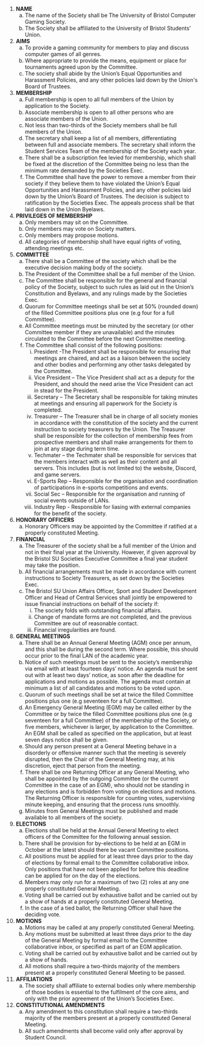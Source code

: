 <ol type='1'><li><b>NAME</b>
  <ol type='a'>
    <li>The name of the Society shall be The University of Bristol Computer Gaming Society.</li>
    <li>The Society shall be affiliated to the University of Bristol Students' Union.</li>
  </ol>
</li>
<li><b>AIMS</b>
  <ol type='a'>
    <li>To provide a gaming community for members to play and discuss computer games of all genres.</li>
    <li>Where appropriate to provide the means, equipment or place for tournaments agreed upon by the Committee.</li>
    <li>The society shall abide by the Union’s Equal Opportunities and Harassment Policies, and any other policies laid down by the Union's Board of Trustees.</li>
  </ol>
</li>
<li><b>MEMBERSHIP</b>
  <ol type='a'>
    <li>Full membership is open to all full members of the Union by application to the Society.</li>
    <li>Associate membership is open to all other persons who are associate members of the Union.</li>
    <li>Not less than two-thirds of the Society members shall be full members of the Union.</li>
    <li>The secretary shall keep a list of all members, differentiating between full and associate members. The secretary shall inform the Student Services Team of the membership of the Society each year.</li>
    <li>There shall be a subscription fee levied for membership, which shall be fixed at the discretion of the Committee being no less than the minimum rate demanded by the Societies Exec.</li>
    <li>The Committee shall have the power to remove a member from their society if they believe them to have violated the Union’s Equal Opportunities and Harassment Policies, and any other policies laid down by the Union’s Board of Trustees. The decision is subject to ratification by the Societies Exec. The appeals process shall be that laid down in the Union Byelaws.</li>
  </ol>
</li>
<li><b>PRIVILEGES OF MEMBERSHIP</b>
  <ol type='a'>
    <li>Only members may sit on the Committee.</li>
    <li>Only members may vote on Society matters.</li>
    <li>Only members may propose motions.</li>
    <li>All categories of membership shall have equal rights of voting, attending meetings etc.</li>
  </ol>
</li>
<li><b>COMMITTEE</b>
  <ol type='a'>
    <li>There shall be a Committee of the society which shall be the executive decision making body of the society.</li>
    <li>The President of the Committee shall be a full member of the Union.</li>
    <li>The Committee shall be responsible for the general and financial policy of the Society, subject to such rules as laid out in the Union’s Constitution and Byelaws, and any rulings made by the Societies Exec.</li>
    <li>Quorum for Committee meetings shall be set at 50% (rounded down) of the filled Committee positions plus one (e.g four for a full Committee).</li>
    <li>All Committee meetings must be minuted by the secretary (or other Committee member if they are unavailable) and the minutes circulated to the Committee before the next Committee meeting.</li>
    <li>The Committee shall consist of the following positions:
      <ol type='i'>
        <li>President -The President shall be responsible for ensuring that meetings are chaired, and act as a liaison between the society and other bodies and performing any other tasks delegated by the Committee.</li>
        <li>Vice President – The Vice President shall act as a deputy for the President, and should the need arise the Vice President can act in stead for the President.</li>
        <li>Secretary – The Secretary shall be responsible for taking minutes at meetings and ensuring all paperwork for the Society is completed.</li>
        <li>Treasurer – The Treasurer shall be in charge of all society monies in accordance with the constitution of the society and the current instruction to society treasurers by the Union. The Treasurer shall be responsible for the collection of membership fees from prospective members and shall make arrangements for them to join at any stage during term time.</li>
        <li>Techmater – the Techmater shall be responsible for services that the members interact with as well as their content and all servers. This includes (but is not limited to) the website, Discord, and game servers.</li>
        <li>E-Sports Rep – Responsible for the organisation and coordination of participations in e-sports competitions and events.</li>
        <li>Social Sec – Responsible for the organisation and running of social events outside of LANs.</li>
        <li>Industry Rep - Responsible for liasing with external companies for the benefit of the society.</li>
      </ol>
    </li>
  </ol>
</li>
<li><b>HONORARY OFFICERS</b>
  <ol type='a'>
    <li>Honorary Officers may be appointed by the Committee if ratified at a properly constituted Meeting.</li>
  </ol>
</li>
<li><b>FINANCIAL</b>
  <ol type='a'>
    <li>The Treasurer of the society shall be a full member of the Union and not in their final year at the University. However, if given approval by the Bristol SU Societies Executive Committee a final year student may take the position.</li>
    <li>All financial arrangements must be made in accordance with current instructions to Society Treasurers, as set down by the Societies Exec.</li>
    <li>The Bristol SU Union Affairs Officer, Sport and Student Development Officer and Head of Central Services shall jointly be empowered to issue financial instructions on behalf of the society if:
      <ol type='i'>
        <li>The society folds with outstanding financial affairs.</li>
        <li>Change of mandate forms are not completed, and the previous Committee are out of reasonable contact.</li>
        <li>Financial irregularities are found.</li>
      </ol>
    </li>
  </ol>
</li>
<li><b>GENERAL MEETINGS</b>
  <ol type='a'>
    <li>There shall be an Annual General Meeting (AGM) once per annum, and this shall be during the second term. Where possible, this should occur prior to the final LAN of the academic year.</li>
    <li>Notice of such meetings must be sent to the society’s membership via email with at least fourteen days’ notice.  An agenda must be sent out with at least two days’ notice, as soon after the deadline for applications and motions as possible. The agenda must contain at minimum a list of all candidates and motions to be voted upon.</li>
    <li>Quorum of such meetings shall be set at twice the filled Committee positions plus one (e.g seventeen for a full Committee).</li>
    <li>An Emergency General Meeting (EGM) may be called either by the Committee or by twice the filled Committee positions plus one (e.g seventeen for a full Committee) of the membership of the Society, or five members, whichever is larger, by application to the Committee. An EGM shall be called as specified on the application, but at least seven days notice shall be given.</li> 
    <li>Should any person present at a General Meeting behave in a disorderly or offensive manner such that the meeting is severely disrupted, then the Chair of the General Meeting may, at his discretion, eject that person from the meeting.</li>
    <li>There shall be one Returning Officer at any General Meeting, who shall be appointed by the outgoing Committee (or the current Committee in the case of an EGM), who should not be standing in any elections and is forbidden from voting on elections and motions. The Returning Officer is responsible for counting votes, supervising minute keeping, and ensuring that the process runs smoothly.</li>
    <li>Minutes from General Meetings must be published and made available to all members of the society.</li>
  </ol>
</li>
<li><b>ELECTIONS</b>
  <ol type='a'>
    <li>Elections shall be held at the Annual General Meeting to elect officers of the Committee for the following annual session.</li>
    <li>There shall be provision for by-elections to be held at an EGM in October at the latest should there be vacant Committee positions.</li>
    <li>All positions must be applied for at least three days prior to the day of elections by formal email to the Committee collaborative inbox. Only positions that have not been applied for before this deadline can be applied for on the day of the elections.</li>
    <li>Members may only run for a maximum of two (2) roles at any one properly constituted General Meeting.</li>
    <li>Voting shall be carried out by exhaustive ballot and be carried out by a show of hands at a properly constituted General Meeting.</li>
    <li>In the case of a tied ballot, the Returning Officer shall have the deciding vote.</li>
  </ol>
</li>
<li><b>MOTIONS</b>
  <ol type='a'>
    <li>Motions may be called at any properly constituted General Meeting.</li>
    <li>Any motions must be submitted at least three days prior to the day of the General Meeting by formal email to the Committee collaborative inbox, or specified as part of an EGM application.
    <li>Voting shall be carried out by exhaustive ballot and be carried out by a show of hands.</li>
    <li>All motions shall require a two-thirds majority of the members present at a properly constituted General Meeting to be passed.</li>
  </ol>
</li>
<li><b>AFFILIATIONS</b>
  <ol type='a'>
    <li>The society shall affiliate to external bodies only where membership of those bodies is essential to the fulfilment of the core aims, and only with the prior agreement of the Union’s Societies Exec.</li>
  </ol>
</li>
<li><b>CONSTITUTIONAL AMENDMENTS</b>
  <ol type='a'>
    <li>Any amendment to this constitution shall require a two-thirds majority of the members present at a properly constituted General Meeting.</li>
    <li>All such amendments shall become valid only after approval by Student Council.</li>
  </ol>
</li>
</ol>
